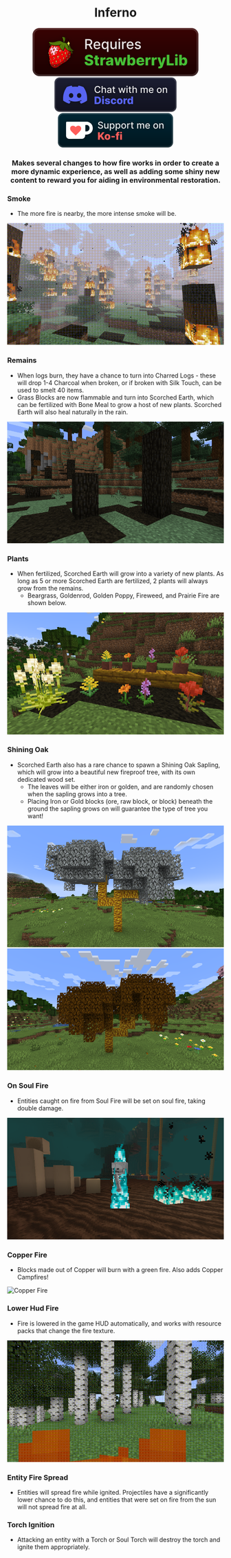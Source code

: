 <div align="center">
  <h1>Inferno</h1>
  <a href="https://modrinth.com/mod/strawberrylib"><img src="https://github.com/ContentSMP/Badges/raw/refs/heads/main/strawberrylib/cozy_vector.svg"></a>
  <a href="https://discord.gg/Am6M8VQ"><img src="https://github.com/intergrav/devins-badges/raw/refs/heads/v3/assets/cozy/social/discord-singular_vector.svg"></a>
  <a href="https://ko-fi.com/moriyashiine"><img src="https://github.com/intergrav/devins-badges/raw/refs/heads/v3/assets/cozy/donate/kofi-singular_vector.svg"></a>
  <h3>Makes several changes to how fire works in order to create a more dynamic experience, as well as adding some shiny new content to reward you for aiding in environmental restoration.</h3>
</div>

### Smoke
- The more fire is nearby, the more intense smoke will be.

![Smoke](https://github.com/MoriyaShiine/inferno/blob/main/.webassets/smoke.gif?raw=true)

### Remains
- When logs burn, they have a chance to turn into Charred Logs - these will drop 1-4 Charcoal when broken, or if broken with Silk Touch, can be used to smelt 40 items.
- Grass Blocks are now flammable and turn into Scorched Earth, which can be fertilized with Bone Meal to grow a host of new plants. Scorched Earth will also heal naturally in the rain.

![Remains](https://github.com/MoriyaShiine/inferno/blob/main/.webassets/remains.png?raw=true)

### Plants
- When fertilized, Scorched Earth will grow into a variety of new plants. As long as 5 or more Scorched Earth are fertilized, 2 plants will always grow from the remains.
  - Beargrass, Goldenrod, Golden Poppy, Fireweed, and Prairie Fire are shown below.

![Plants](https://github.com/MoriyaShiine/inferno/blob/main/.webassets/plants.png?raw=true)

 ### Shining Oak
 - Scorched Earth also has a rare chance to spawn a Shining Oak Sapling, which will grow into a beautiful new fireproof tree, with its own dedicated wood set.
   - The leaves will be either iron or golden, and are randomly chosen when the sapling grows into a tree.
   - Placing Iron or Gold blocks (ore, raw block, or block) beneath the ground the sapling grows on will guarantee the type of tree you want!

![Iron Tree](https://github.com/MoriyaShiine/inferno/blob/main/.webassets/iron_tree.png?raw=true)
![Golden Tree](https://github.com/MoriyaShiine/inferno/blob/main/.webassets/golden_tree.png?raw=true)

### On Soul Fire
- Entities caught on fire from Soul Fire will be set on soul fire, taking double damage.

![On Soul Fire](https://github.com/MoriyaShiine/inferno/blob/main/.webassets/onsoulfire.png?raw=true)

### Copper Fire
- Blocks made out of Copper will burn with a green fire. Also adds Copper Campfires!

![Copper Fire](https://github.com/MoriyaShiine/inferno/blob/main/.webassets/copper_fire.png?raw=true)

### Lower Hud Fire
- Fire is lowered in the game HUD automatically, and works with resource packs that change the fire texture.

![Lower Hud Fire](https://github.com/MoriyaShiine/inferno/blob/main/.webassets/lowerhudfire.gif?raw=true)

### Entity Fire Spread
- Entities will spread fire while ignited. Projectiles have a significantly lower chance to do this, and entities that were set on fire from the sun will not spread fire at all.

### Torch Ignition
- Attacking an entity with a Torch or Soul Torch will destroy the torch and ignite them appropriately.

